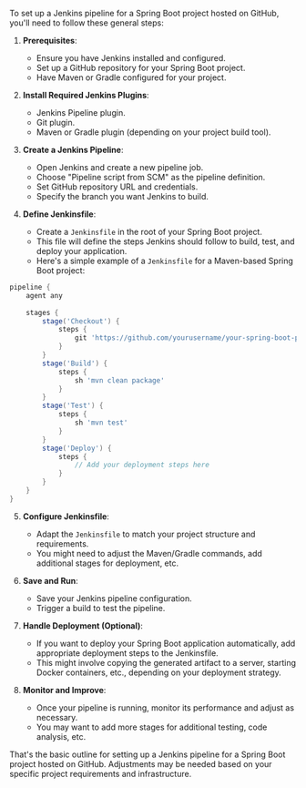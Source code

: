 To set up a Jenkins pipeline for a Spring Boot project hosted on GitHub, you'll need to follow these general steps:

1. **Prerequisites**:
   - Ensure you have Jenkins installed and configured.
   - Set up a GitHub repository for your Spring Boot project.
   - Have Maven or Gradle configured for your project.

2. **Install Required Jenkins Plugins**:
   - Jenkins Pipeline plugin.
   - Git plugin.
   - Maven or Gradle plugin (depending on your project build tool).

3. **Create a Jenkins Pipeline**:
   - Open Jenkins and create a new pipeline job.
   - Choose "Pipeline script from SCM" as the pipeline definition.
   - Set GitHub repository URL and credentials.
   - Specify the branch you want Jenkins to build.

4. **Define Jenkinsfile**:
   - Create a `Jenkinsfile` in the root of your Spring Boot project.
   - This file will define the steps Jenkins should follow to build, test, and deploy your application.
   - Here's a simple example of a `Jenkinsfile` for a Maven-based Spring Boot project:

```groovy
pipeline {
    agent any
    
    stages {
        stage('Checkout') {
            steps {
                git 'https://github.com/yourusername/your-spring-boot-project.git'
            }
        }
        stage('Build') {
            steps {
                sh 'mvn clean package'
            }
        }
        stage('Test') {
            steps {
                sh 'mvn test'
            }
        }
        stage('Deploy') {
            steps {
                // Add your deployment steps here
            }
        }
    }
}
```

5. **Configure Jenkinsfile**:
   - Adapt the `Jenkinsfile` to match your project structure and requirements.
   - You might need to adjust the Maven/Gradle commands, add additional stages for deployment, etc.

6. **Save and Run**:
   - Save your Jenkins pipeline configuration.
   - Trigger a build to test the pipeline.

7. **Handle Deployment (Optional)**:
   - If you want to deploy your Spring Boot application automatically, add appropriate deployment steps to the Jenkinsfile.
   - This might involve copying the generated artifact to a server, starting Docker containers, etc., depending on your deployment strategy.

8. **Monitor and Improve**:
   - Once your pipeline is running, monitor its performance and adjust as necessary.
   - You may want to add more stages for additional testing, code analysis, etc.

That's the basic outline for setting up a Jenkins pipeline for a Spring Boot project hosted on GitHub. Adjustments may be needed based on your specific project requirements and infrastructure.
